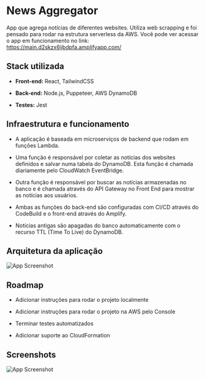 
# News Aggregator

App que agrega notícias de diferentes websites. Utiliza web scrapping e foi pensado para rodar na estrutura serverless da AWS. Você pode ver acessar o app em funcionamento no link: https://main.d2skzx6ijbdpfa.amplifyapp.com/

## Stack utilizada

- **Front-end:** React, TailwindCSS

- **Back-end:** Node.js, Puppeteer, AWS DynamoDB 

- **Testes:** Jest 

## Infraestrutura e funcionamento

- A aplicação é baseada em microserviços de backend que rodam em funções Lambda. 

- Uma função é responsável por coletar as notícias dos websites definidos e salvar numa tabela do DynamoDB. Esta função é chamada diariamente pelo CloudWatch EventBridge.

- Outra função é responsável por buscar as notícias armazenadas no banco e é chamada através do API Gateway no Front End para mostrar as notícias aos usuários. 

- Ambas as funções do back-end são configuradas com CI/CD através do CodeBuild e o front-end através do Amplify. 

- Notícias antigas são apagadas do banco automaticamente com o recurso TTL (Time To Live) do DynamoDB.

## Arquitetura da aplicação

![App Screenshot](https://via.placeholder.com/468x300?text=App+Screenshot+Here)

<!--
## Rodando localmente

Requisitos: Node.js 16.x e uma tabela do Dynamo DB. 

Clone o projeto

```bash
  git clone https://github.com/gsilverio7/news-aggregator.git
```

Entre no diretório frontend do projeto

```bash
  cd frontend
```

Instale as dependências

```bash
  npm install
```

Inicie o servidor

```bash
  npm run dev
```

Abra uma nova aba do terminal. Entre no diretório backend do projeto

```bash
  cd backend
```
-->

## Roadmap

- Adicionar instruções para rodar o projeto localmente

- Adicionar instruções para rodar o projeto na AWS pelo Console

- Terminar testes automatizados

- Adicionar suporte ao CloudFormation

## Screenshots

![App Screenshot](https://via.placeholder.com/468x300?text=App+Screenshot+Here)

